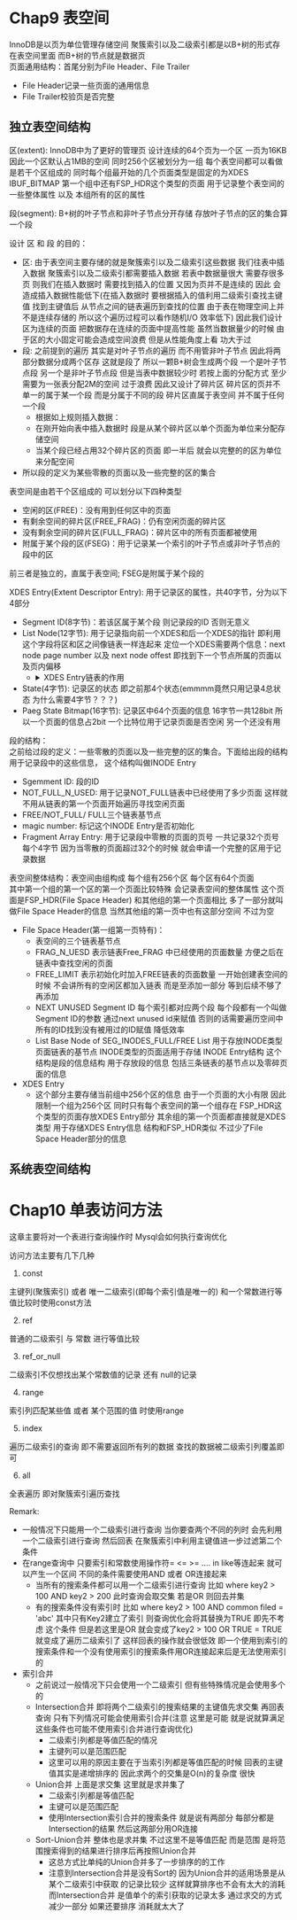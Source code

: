 

# Chap9 表空间
InnoDB是以页为单位管理存储空间 聚簇索引以及二级索引都是以B+树的形式存在表空间里面 而B+树的节点就是数据页<br>
页面通用结构：首尾分别为File Header、File Trailer
- File Header记录一些页面的通用信息
- File Trailer校验页是否完整

## 独立表空间结构
区(extent): InnoDB中为了更好的管理页 设计连续的64个页为一个区 一页为16KB 因此一个区默认占1MB的空间 同时256个区被划分为一组 每个表空间都可以看做是若干个区组成的 同时每个组最开始的几个页面类型是固定的为XDES IBUF_BITMAP 第一个组中还有FSP_HDR这个类型的页面 用于记录整个表空间的一些整体属性 以及 本组所有的区的属性

段(segment): B+树的叶子节点和非叶子节点分开存储 存放叶子节点的区的集合算一个段

设计 区 和 段 的目的：
- 区: 由于表空间主要存储的就是聚簇索引以及二级索引这些数据 我们往表中插入数据 聚簇索引以及二级索引都需要插入数据 若表中数据量很大 需要存很多页 则我们在插入数据时 需要找到插入的位置 又因为页并不是连续的 因此 会造成插入数据性能低下(在插入数据时 要根据插入的值利用二级索引查找主键值 找到主键值后 从节点之间的链表遍历到查找的位置 由于表在物理空间上并不是连续存储的 所以这个遍历过程可以看作随机I/O 效率低下) 因此我们设计区为连续的页面 把数据存在连续的页面中提高性能 虽然当数据量少的时候 由于区的大小固定可能会造成空间浪费 但是从性能角度上看 功大于过
- 段: 之前提到的遍历 其实是对叶子节点的遍历 而不用管非叶子节点 因此将两部分数据分成两个区存 这就是段了 所以一颗B+树会生成两个段 一个是叶子节点段 另一个是非叶子节点段 但是当表中数据较少时 若按上面的分配方式 至少需要为一张表分配2M的空间 过于浪费 因此又设计了碎片区 碎片区的页并不单一的属于某一个段 而是分属于不同的段 碎片区直属于表空间 并不属于任何一个段
  - 根据如上规则插入数据：
  - 在刚开始向表中插入数据时 段是从某个碎片区以单个页面为单位来分配存储空间
  - 当某个段已经占用32个碎片区的页面 即一半后 就会以完整的的区为单位来分配空间
- 所以段的定义为某些零散的页面以及一些完整的区的集合

表空间是由若干个区组成的 可以划分以下四种类型
- 空闲的区(FREE)：没有用到任何区中的页面
- 有剩余空间的碎片区(FREE_FRAG)：仍有空闲页面的碎片区 
- 没有剩余空间的碎片区(FULL_FRAG)：碎片区中的所有页面都被使用
- 附属于某个段的区(FSEG)：用于记录某一个索引的叶子节点或非叶子节点的段中的区

前三者是独立的，直属于表空间; FSEG是附属于某个段的

XDES Entry(Extent Descriptor Entry): 用于记录区的属性，共40字节，分为以下4部分
- Segment ID(8字节)：若该区属于某个段 则记录段的ID 否则无意义
- List Node(12字节): 用于记录指向前一个XDES和后一个XDES的指针 即利用这个字段将区和区之间像链表一样连起来 定位一个XDES需要两个信息：next node page number 以及 next node offest 即找到下一个节点所属的页面以及页内偏移
  - <details> <summary> XDES Entry链表的作用 </summary> XDES Entry链表主要作用为快速定位到XDES Entry。<br> 1. 对于直属于表空间的三种区，段中数据较少时，插入数据，首先寻找表空间中的FREE_FRAG的区 若存在 则插入数据 否则申请一个FREE的区 然后把该区变为FREE_FRAG。之后不同的段会从该区申请页面 直到没有空闲的也买你 把状态改为FULL_FRAG。当表空间数据量很大时 查找是否存在FREE_FRAG的区若是通过遍历表空间所有区的状态 会导致效率十分低下 因此考虑将直属于表空间的三种状态的区连接成三个链表: FREE/FREE_FRAG/FULL_FRAG; 这样想要查找FREE_FRAG的区的时候 直接访问FREE_FRAG链表的头节点即可 当该节点中的页面用完的时候 就修改state值 然后移动到FULL_FRAG链表中即可 这样就大大提升了效率。<br> 2. 对于附属于某个段的区，当段中数据已经沾满32个零散的页面后 申请一个完整的区来插入数据。此时我们需要找到属于该段的区存储数据 如何找到属于该段的区？ 利用链表 但这里构建链表是根据XDES Entry中的Segment ID属性， 因为不同的段中的数据不会存在同一个区中 同时一个段中的区也有三种状态: FREE/ NOT FULL/ FULL 因此每个段都需要维护三个链表 而一个索引对应两个段 因此一个索引需要维护6个链表 同时不要忘记直属于表空间中的3个链表 <br> 3. 链表基节点。链表基节点用于定位链表 存有以下信息 <br> - List length(4字节) 表明该链表中有多少节点 <br> - First node page number 和 First node offest表明该链表的头节点在表空间中的位置 <br> - Last node page number 和 Last node offest表明该链表的尾节点在空间的位置 <br> 最后链表基节点会存在表空间中的固定位置便于访问
- State(4字节): 记录区的状态 即之前那4个状态(emmmm竟然只用记录4总状态 为什么需要4字节？？？)
- Paeg State Bitmap(16字节): 记录区中64个页面的信息 16字节一共128bit 所以一个页面的信息占2bit  一个比特位用于记录页面是否空闲 另一个还没有用

段的结构：<br>
之前给过段的定义：一些零散的页面以及一些完整的区的集合。下面给出段的结构用于记录段中的这些信息， 这个结构叫做INODE Entry<br>
- Sgemment ID: 段的ID
- NOT_FULL_N_USED: 用于记录NOT_FULL链表中已经使用了多少页面 这样就不用从链表的第一个页面开始遍历寻找空闲页面
- FREE/NOT_FULL/ FULL三个链表基节点
- magic number: 标记这个INODE Entry是否初始化
- Fragment Array Entry: 用于记录段中零散的页面的页号 一共记录32个页号 每个4字节 因为当零散的页面超过32个的时候 就会申请一个完整的区用于记录数据

表空间整体结构：表空间由组构成 每个组有256个区 每个区有64个页面 <br>
其中第一个组的第一个区的第一个页面比较特殊 会记录表空间的整体属性 这个页面是FSP_HDR(File Space Header) 和其他组的第一个页面相比 多了一部分就叫做File Space Header的信息 当然其他组的第一页中也有这部分空间 不过为空<br>
- File Space Header(第一组第一页特有)：
    - 表空间的三个链表基节点
    - FRAG_N_UESD 表示链表Free_FRAG 中已经使用的页面数量 方便之后在链表中查找空闲的页面
    - FREE_LIMIT 表示初始化时加入FREE链表的页面数量 一开始创建表空间的时候 不会讲所有的空闲区都加入链表 而是至添加一部分 等到后续不够了 再添加
    - NEXT UNUSED Segment ID 每个索引都对应两个段 每个段都有一个叫做Segment ID的参数 通过next unused id来赋值 否则的话需要遍历空间中所有的ID找到没有被用过的ID赋值 降低效率
    - List Base Node of SEG_INODES_FULL/FREE List 用于存放INODE类型页面链表的基节点 INODE类型的页面适用于存储 INODE Entry结构 这个结构是段的信息结构 用于存放段的信息 包括三条链表的基节点以及零碎页面的信息
- XDES Entry
  - 这个部分主要存储当前组中256个区的信息 由于一个页面的大小有限 因此限制一个组为256个区 同时只有每个表空间的第一个组存在 FSP_HDR这个类型的页面存放XDES Entry部分 其余组的第一个页面都直接就是XDES类型 用于存储XDES Entry信息 结构和FSP_HDR类似 不过少了File Space Header部分的信息


## 系统表空间结构


# Chap10 单表访问方法
这章主要将对一个表进行查询操作时 Mysql会如何执行查询优化

访问方法主要有几下几种

1. const

主键列(聚簇索引) 或者 唯一二级索引(即每个索引值是唯一的) 和一个常数进行等值比较时使用const方法

2. ref

普通的二级索引 与 常数 进行等值比较

3. ref_or_null

二级索引不仅想找出某个常数值的记录 还有 null的记录

4. range

索引列匹配某些值 或者 某个范围的值 时使用range

5. index

遍历二级索引的查询 即不需要返回所有列的数据 查找的数据被二级索引列覆盖即可

6. all

全表遍历 即对聚簇索引遍历查找

Remark:
- 一般情况下只能用一个二级索引进行查询 当你要查两个不同的列时 会先利用一个二级索引进行查询 然后回表 在聚簇索引中利用主键值进一步过滤第二个条件
- 在range查询中 只要索引和常数使用操作符= <= >= .... in like等连起来 就可以产生一个区间 不同的条件需要使用AND 或者 OR连接起来 
  - 当所有的搜索条件都可以用一个二级索引进行查询 比如 where key2 > 100 AND key2 > 200 此时查询会取交集  若是OR 则回去并集
  - 有的搜索条件没有索引时 比如 where key2 > 100 AND common filed = 'abc' 其中只有Key2建立了索引 则查询优化会将其替换为TRUE 即先不考虑 这个条件 但是若这里是OR 就会变成了key2 > 100 OR TRUE = TRUE 就变成了遍历二级索引了 这样回表的操作就会很低效 即一个使用到索引的搜索条件和一个没有使用索引的搜索条件用OR连接起来后是无法使用索引的
- 索引合并
  - 之前说过一般情况下只会使用一个二级索引 但有些特殊情况是会使用多个的
  - Intersection合并 即将两个二级索引的搜索结果的主键值先求交集 再回表查询 只有下列情况可能会使用索引合并(注意 这里是可能 就是说就算满足这些条件也可能不使用索引合并进行查询优化)
    - 二级索引列都是等值匹配的情况
    - 主键列可以是范围匹配
    - 这里可以用的原因主要在于当索引列都是等值匹配的时候 回表的主键值其实是递增排序的 因此求两个的交集是O(n)的复杂度 很快
  - Union合并 上面是求交集 这里就是求并集了
    - 二级索引列都是等值匹配
    - 主键可以是范围匹配
    - 使用Intersection索引合并的搜索条件 就是说有两部分 每部分都是Intersection的结果 然后这两部分用OR连接
  - Sort-Union合并 整体也是求并集 不过这里不是等值匹配 而是范围 是将范围搜索得到的结果进行排序后再按照Union合并
    - 这总方式比单纯的Union合并多了一步排序的的工作
    - 注意到Intersection合并是没有Sort的  因为Union合并的适用场景是从某个二级索引中获取 的记录比较少 这样就算排序也不会有太大的消耗 而Intersection合并 是值单个的索引获取的记录太多 通过求交的方式减少一部分 如果还要排序 消耗就太大了